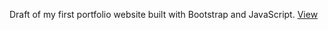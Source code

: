 Draft of my first portfolio website built with Bootstrap and JavaScript. [View](https://alekskon.github.io/portfolio-site/)
